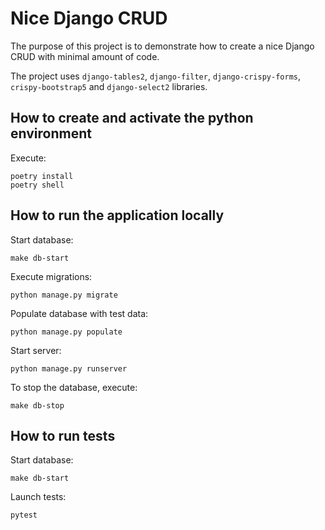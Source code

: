 # Nice Django CRUD

The purpose of this project is to demonstrate how to create a nice Django CRUD with minimal amount of code.

The project uses `django-tables2`, `django-filter`, `django-crispy-forms`, `crispy-bootstrap5` and `django-select2`
libraries.

## How to create and activate the python environment

Execute:
```commandline
poetry install
poetry shell
```

## How to run the application locally

Start database:
```commandline
make db-start
```
Execute migrations:
```commandline
python manage.py migrate
```
Populate database with test data:
```commandline
python manage.py populate
```
Start server:
```commandline
python manage.py runserver
```

To stop the database, execute:
```commandline
make db-stop
```

## How to run tests
Start database:
```commandline
make db-start
```
Launch tests:
```commandline
pytest
```
